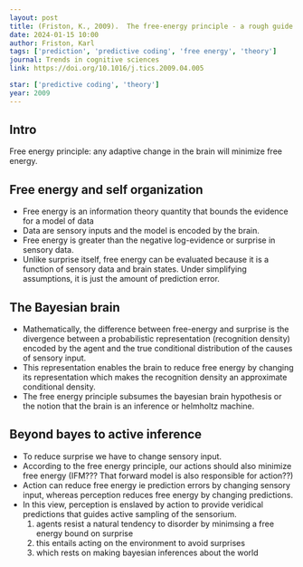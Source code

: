 ```yaml
---
layout: post
title: (Friston, K., 2009).  The free-energy principle - a rough guide to the brain?
date: 2024-01-15 10:00
author: Friston, Karl
tags: ['prediction', 'predictive coding', 'free energy', 'theory']
journal: Trends in cognitive sciences
link: https://doi.org/10.1016/j.tics.2009.04.005

star: ['predictive coding', 'theory']
year: 2009
---
```


## Intro
Free energy principle: any adaptive change in the brain will minimize free energy. 

## Free energy and self organization

- Free energy is an information theory quantity that bounds the evidence for a model of data
- Data are sensory inputs and the model is encoded by the brain.
- Free energy is greater than the negative log-evidence or surprise in sensory data. 
- Unlike surprise itself, free energy can be evaluated because it is a function of sensory data and brain states. Under simplifying assumptions, it is just the amount of prediction error. 

## The Bayesian brain

- Mathematically, the difference between free-energy and surprise is the divergence between a probabilistic representation (recognition density) encoded by the agent and the true conditional distribution of the causes of sensory input. 
- This representation enables the brain to reduce free energy by changing its representation which makes the recognition density an approximate conditional density. 
- The free energy principle subsumes the bayesian brain hypothesis or the notion that the brain is an inference or helmholtz machine. 

## Beyond bayes to active inference

- To reduce surprise we have to change sensory input.
- According to the free energy principle, our actions should also minimize free energy (IFM??? That forward model is also responsible for action??)
- Action can reduce free energy ie prediction errors by changing sensory input, whereas perception reduces free energy by changing predictions. 
- In this view, perception is enslaved by action to provide veridical predictions that guides active sampling of the sensorium.
    1. agents resist a natural tendency to disorder by minimsing a free energy bound on surprise
    2. this entails acting on the environment to avoid surprises
    3. which rests on making bayesian inferences about the world